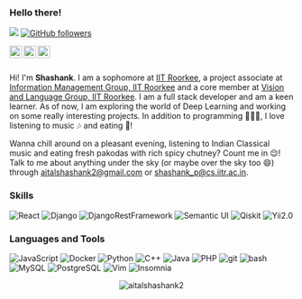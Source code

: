 ### Hello there!

![](https://visitor-badge.glitch.me/badge?page_id=aitalshashank2.aitalshashank2)
[![GitHub followers](https://img.shields.io/github/followers/aitalshashank2.svg?style=social&label=Follow)](https://github.com/aitalshashank2?tab=followers)

<a href="https://www.facebook.com/shashank.aital.96/">
    <img align="left" alt="Shashank's Facebook" width="22px" src="https://cdn.jsdelivr.net/npm/simple-icons@v3/icons/facebook.svg" />
</a>

<a href="https://www.instagram.com/shashankaital/">
    <img align="left" alt="Shashank's Instagram" width="22px" src="https://cdn.jsdelivr.net/npm/simple-icons@v3/icons/instagram.svg" />
</a>

<a href="https://www.linkedin.com/in/shashank-aital-8a9760192/">
    <img align="left" alt="Shashank's LinkedIn" width="22px" src="https://cdn.jsdelivr.net/npm/simple-icons@v3/icons/linkedin.svg" />
</a>

<br/>
<br/>

Hi! I'm **Shashank**. I am a sophomore at [IIT Roorkee](https://iitr.ac.in/), a project associate at [Information Management Group, IIT Roorkee](http://img.iitr.ac.in/) and a core member at [Vision and Language Group, IIT Roorkee](https://vlgiitr.github.io/). I am a full stack developer and am a keen learner. As of now, I am exploring the world of Deep Learning and working on some really interesting projects. In addition to programming 🧑🏻‍💻, I love listening to music 🎶 and eating 🍕!

Wanna chill around on a pleasant evening, listening to Indian Classical music and eating fresh pakodas with rich spicy chutney? Count me in 😌! Talk to me about anything under the sky (or maybe over the sky too 😄) through aitalshashank2@gmail.com or shashank_p@cs.iitr.ac.in.

### Skills

<p>
    <img alt="React" src="https://img.shields.io/badge/-React-45b8d8?style=flat-square&logo=react&logoColor=white" />
    <img alt="Django" src="https://img.shields.io/badge/-Django-092E20?style=flat-square&logo=django&logoColor=white" />
    <img alt="DjangoRestFramework" src="https://img.shields.io/badge/-DjangoRestFramework-2c2c2c?style=flat-square&logo=drf&logoColor=white" />
    <img alt="Semantic UI" src="https://img.shields.io/badge/-Semantic UI-00b5ad?style=flat-square&logo=semantic-ui&logoColor=white" />
    <img alt="Qiskit" src="https://img.shields.io/badge/-Qiskit-000000?style=flat-square&logo=Qiskit&logoColor=white" />
    <img alt="Yii2.0" src="https://img.shields.io/badge/-Yii2.0-f3ffbd?style=flat-square&logo=yii2.0&logoColor=white" />
</p>

### Languages and Tools

<p>
    <img alt="JavaScript" src="https://img.shields.io/badge/-JavaScript-F0DB4F?style=flat-square&logo=javascript&logoColor=black" />
    <img alt="Docker" src="https://img.shields.io/badge/-Docker-46a2f1?style=flat-square&logo=docker&logoColor=white" />
    <img alt="Python" src="https://img.shields.io/badge/-Python-306998?style=flat-square&logo=python&logoColor=white" />
    <img alt="C++" src="https://img.shields.io/badge/-C++-00549D?style=flat-square&logo=c%2B%2B&logoColor=white" />
    <img alt="Java" src="https://img.shields.io/badge/-Java-333333?style=flat-square&logo=java&logoColor=white" />
    <img alt="PHP" src="https://img.shields.io/badge/-PHP-9B59B6?style=flat-square&logo=php&logoColor=white" />
    <img alt="git" src="https://img.shields.io/badge/-Git-F05032?style=flat-square&logo=git&logoColor=white" />
    <img alt="bash" src="https://img.shields.io/badge/-bash-000000?style=flat-square&logo=bash&logoColor=white" />
    <img alt="MySQL" src="https://img.shields.io/badge/-MySQL-F1C40F?style=flat-square&logo=mysql&logoColor=black" />
    <img alt="PostgreSQL" src="https://img.shields.io/badge/-PostGreSQL-0277BD?style=flat-square&logo=postgresql&logoColor=white" />
    <img alt="Vim" src="https://img.shields.io/badge/-Vim-2ECC71?style=flat-square&logo=vim&logoColor=white" />
    <img alt="Insomnia" src="https://img.shields.io/badge/-Insomnia-5849BE?style=flat-square&logo=insomnia&logoColor=white" />  
</p>

<p align="center"> <img src="https://github-readme-stats.vercel.app/api?username=aitalshashank2&show_icons=true&theme=nightowl" alt="aitalshashank2" />
